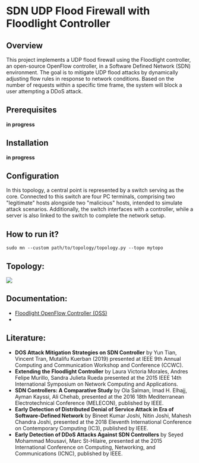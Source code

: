 # SDN UDP Flood Firewall with Floodlight Controller

## Overview

This project implements a UDP flood firewall using the Floodlight controller, an open-source OpenFlow controller, in a Software Defined Network (SDN) environment. The goal is to mitigate UDP flood attacks by dynamically adjusting flow rules in response to network conditions. Based on the number of requests within a specific time frame, the system will block a user attempting a DDoS attack.

## Prerequisites

**in progress**

## Installation

**in progress**

## Configuration

In this topology, a central point is represented by a switch serving as the core. Connected to this switch are four PC terminals, comprising two "legitimate" hosts alongside two "malicious" hosts, intended to simulate attack scenarios. Additionally, the switch interfaces with a controller, while a server is also linked to the switch to complete the network setup.

## How to run it?

```sudo mn --custom path/to/topology/topology.py --topo mytopo```

## Topology:

![](images/topologia.png)

## Documentation:

- [Floodlight OpenFlow Controller (OSS)](https://github.com/floodlight/floodlight#floodlight-openflow-controller-oss)
- 

## Literature:

- **DOS Attack Mitigation Strategies on SDN Controller** by Yun Tian, Vincent Tran, Mutalifu Kuerban (2019) presented at IEEE 9th Annual Computing and Communication Workshop and Conference (CCWC).
- **Extending the Floodlight Controller** by Laura Victoria Morales, Andres Felipe Murillo, Sandra Julieta Rueda presented at the 2015 IEEE 14th International Symposium on Network Computing and Applications.
- **SDN Controllers: A Comparative Study** by Ola Salman, Imad H. Elhajj, Ayman Kayssi, Ali Chehab, presented at the 2016 18th Mediterranean Electrotechnical Conference (MELECON), published by IEEE.
- **Early Detection of Distributed Denial of Service Attack in Era of Software-Defined Network** by Bineet Kumar Joshi, Nitin Joshi, Mahesh Chandra Joshi, presented at the 2018 Eleventh International Conference on Contemporary Computing (IC3), published by IEEE.
- **Early Detection of DDoS Attacks Against SDN Controllers** by Seyed Mohammad Mousavi, Marc St-Hilaire, presented at the 2015 International Conference on Computing, Networking, and Communications (ICNC), published by IEEE.
